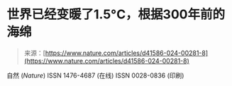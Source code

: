 <!--yml

category: 未分类

date: 2024-05-27 14:36:13

-->

# 世界已经变暖了1.5°C，根据300年前的海绵

> 来源：[https://www.nature.com/articles/d41586-024-00281-8](https://www.nature.com/articles/d41586-024-00281-8)

自然 (*Nature*) ISSN 1476-4687 (在线) ISSN 0028-0836 (印刷)
